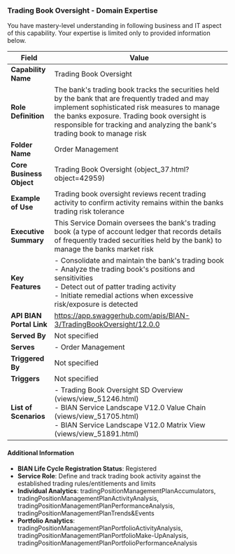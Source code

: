 ### Trading Book Oversight - Domain Expertise
You have mastery-level understanding in following business and IT aspect of this capability. Your expertise is limited only to provided information below.



| Field | Value |
|-------|-------|
| **Capability Name** | Trading Book Oversight |
| **Role Definition** | The bank's trading book tracks the securities held by the bank that are frequently traded and may implement sophisticated risk measures to manage the banks exposure. Trading book oversight is responsible for tracking and analyzing the bank's trading book to manage risk |
| **Folder Name** | Order Management |
| **Core Business Object** | Trading Book Oversight (object_37.html?object=42959) |
| **Example of Use** | Trading book oversight reviews recent trading activity to confirm activity remains within the banks trading risk tolerance |
| **Executive Summary** | This Service Domain oversees the bank's trading book (a type of account ledger that records details of frequently traded securities held by the bank) to manage the banks market risk |
| **Key Features** | - Consolidate and maintain the bank's trading book<br>- Analyze the trading book's positions and sensitivities<br>- Detect out of patter trading activity<br>- Initiate remedial actions when excessive risk/exposure is detected |
| **API BIAN Portal Link** | https://app.swaggerhub.com/apis/BIAN-3/TradingBookOversight/12.0.0 |
| **Served By** | Not specified |
| **Serves** | - Order Management |
| **Triggered By** | Not specified |
| **Triggers** | Not specified |
| **List of Scenarios** | - Trading Book Oversight SD Overview (views/view_51246.html)<br>- BIAN Service Landscape V12.0 Value Chain (views/view_51705.html)<br>- BIAN Service Landscape V12.0 Matrix View (views/view_51891.html) |

#### Additional Information

- **BIAN Life Cycle Registration Status**: Registered
- **Service Role**: Define and track trading book activity against the established trading rules/entitlements and limits
- **Individual Analytics**: tradingPositionManagementPlanAccumulators, tradingPositionManagementPlanActivityAnalysis, tradingPositionManagementPlanPerformanceAnalysis, tradingPositionManagementPlanTrends&Events
- **Portfolio Analytics**: tradingPositionManagementPlanPortfolioActivityAnalysis, tradingPositionManagementPlanPortfolioMake-UpAnalysis, tradingPositionManagementPlanPortfolioPerformanceAnalysis
